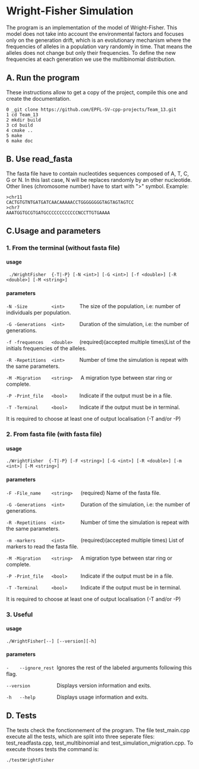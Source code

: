 # Wright-Fisher Simulation
The program is an implementation of the model of Wright-Fisher. This model does not take into account the environmental factors and focuses only on the generation drift, which is an evolutionary mechanism where the frequencies of alleles in a population vary randomly in time. That means the alleles does not change but only their frequencies. To define the new frequencies at each generation we use the multibinomial distribution.

## A. Run the program
These instructions allow to get a copy of the project, compile this one and create the documentation. 
```
0 _git clone https://github.com/EPFL-SV-cpp-projects/Team_13.git   
1 cd Team_13  
2 mkdir build   
3 cd build   
4 cmake ..  
5 make  
6 make doc  
```

## B. Use read_fasta
The fasta file have to contain nucleotides sequences composed of A, T, C, G or N. In this last case, N will be replaces randomly by an other nucleotide. Other lines (chromosome number) have to start with ">" symbol.
Example:
```
>chr11 
CACTGTGTNTGATGATCAACAAAAACCTGGGGGGGGTAGTAGTAGTCC
>chr7 
AAATGGTGCGTGATGCCCCCCCCCCCCNCCTTGTGAAAA
```

## C.Usage and parameters

### 1. From the terminal (without fasta file)
#### usage
``` ./WrightFisher  {-T|-P} [-N <int>] [-G <int>] [-f <double>] [-R <double>] [-M <string>]```
#### parameters
```-N -Size         <int>     ``` The size of the population, i.e:  number of individuals per population.

```-G -Generations  <int>     ``` Duration of the simulation, i.e: the number of generations.

```-f -frequences   <double>  ``` (required)(accepted multiple times)List of the initials frequencies of the alleles.

```-R -Repetitions  <int>     ``` Number of time the simulation is repeat with the same parameters. 

```-M -Migration    <string>   ```A migration type between star ring or complete.

```-P -Print_file   <bool>    ``` Indicate if the output must be in a file. 

```-T -Terminal     <bool>    ``` Indicate if the output must be in terminal.

It is required to choose at least one of output localisation (-T and/or -P)

### 2. From fasta file (with fasta file)
#### usage 
```./WrightFisher  {-T|-P} [-F <string>] [-G <int>] [-R <double>] [-m <int>] [-M <string>]```
#### parameters
```-F -File_name    <string>   ```(required) Name of the fasta file.

```-G -Generations  <int>      ```Duration of the simulation, i.e: the number of generations.

```-R -Repetitions  <int>      ```Number of time the simulation is repeat with the same parameters. 

```-m -markers      <int>      ```(required)(accepted multiple times) List of markers to read the fasta file.

```-M -Migration    <string>   ```A migration type between star ring or complete.

```-P -Print_file   <bool>     ```Indicate if the output must be in a file.

```-T -Terminal     <bool>     ```Indicate if the output must be in terminal.

It is required to choose at least one of output localisation (-T and/or -P)

### 3. Useful
#### usage 
```./WrightFisher[--] [--version][-h]```
#### parameters
```-    --ignore_rest ```Ignores the rest of the labeled arguments following this flag.

```--version          ```Displays version information and exits.

```-h   --help        ```Displays usage information and exits.

## D. Tests
The tests check the fonctionnement of the program. The file test_main.cpp execute all the tests, which are split into three seperate files: test_readfasta.cpp, test_multibinomial and test_simulation_migration.cpp. To execute thoses tests the command is:

```./testWrightFisher```
